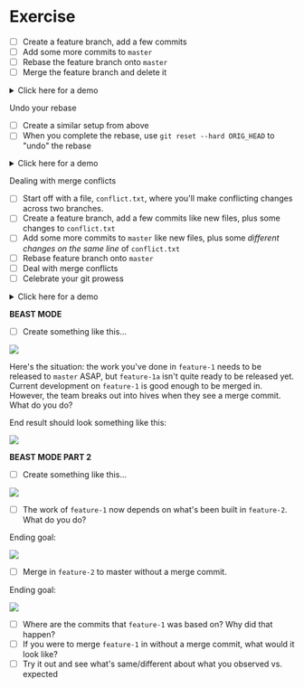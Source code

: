 # Exercise

- [ ] Create a feature branch, add a few commits
- [ ] Add some more commits to `master`
- [ ] Rebase the feature branch onto `master`
- [ ] Merge the feature branch and delete it

<details><summary>Click here for a demo</summary>

![](https://s9.gifyu.com/images/demo1a6ba7f1cc931c7d.gif)

</details>

Undo your rebase

- [ ] Create a similar setup from above
- [ ] When you complete the rebase, use `git reset --hard ORIG_HEAD` to "undo" the rebase

<details><summary>Click here for a demo</summary>

![](https://s9.gifyu.com/images/demo60908638c516313e.gif)

</details>

Dealing with merge conflicts

- [ ] Start off with a file, `conflict.txt`, where you'll make conflicting changes across two branches.
- [ ] Create a feature branch, add a few commits like new files, plus some changes to `conflict.txt`
- [ ] Add some more commits to `master` like new files, plus some *different changes on the same line* of `conflict.txt`
- [ ] Rebase feature branch onto `master`
- [ ] Deal with merge conflicts
- [ ] Celebrate your git prowess

<details><summary>Click here for a demo</summary>

![](https://s9.gifyu.com/images/demo3962f8f03c61e637.md.gif)

</details>

**BEAST MODE**

- [ ] Create something like this...

![](https://user-images.githubusercontent.com/5187404/53471626-28d32e00-3a1a-11e9-9bc1-bf4462735ab1.png)

Here's the situation: the work you've done in `feature-1` needs to be released to `master` ASAP, but `feature-1a` isn't quite ready to be released yet. Current development on `feature-1` is good enough to be merged in. However, the team breaks out into hives when they see a merge commit. What do you do?

End result should look something like this:

![](https://user-images.githubusercontent.com/5187404/53471800-b7e04600-3a1a-11e9-8213-c5fa0d8776e7.png)

**BEAST MODE PART 2**

- [ ] Create something like this...

![](https://user-images.githubusercontent.com/5187404/53473002-21ae1f00-3a1e-11e9-8c7f-dced15267517.png)

- [ ] The work of `feature-1` now depends on what's been built in `feature-2`. What do you do?

Ending goal:

![](https://user-images.githubusercontent.com/5187404/53473179-85384c80-3a1e-11e9-9d5e-644f25a831b4.png)

- [ ] Merge in `feature-2` to master without a merge commit.

Ending goal:

![](https://user-images.githubusercontent.com/5187404/53473331-f972f000-3a1e-11e9-9ba2-b349ee55b97e.png)

- [ ] Where are the commits that `feature-1` was based on? Why did that happen?
- [ ] If you were to merge `feature-1` in without a merge commit, what would it look like?
- [ ] Try it out and see what's same/different about what you observed vs. expected
